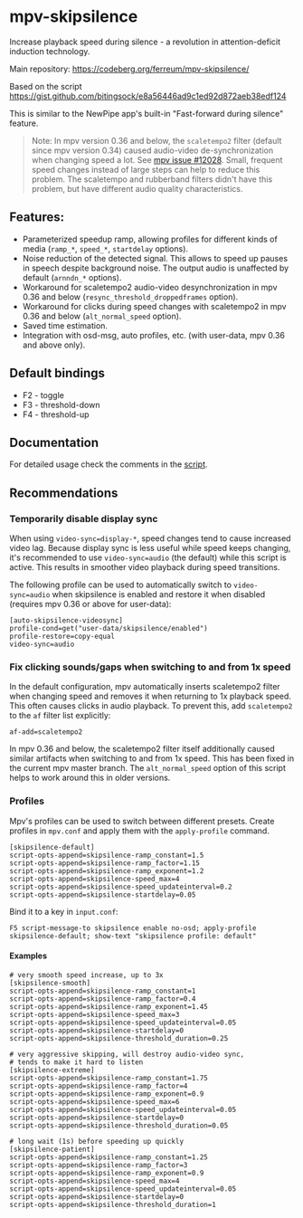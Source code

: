 # mpv-skipsilence

Increase playback speed during silence - a revolution in attention-deficit
induction technology.

Main repository: https://codeberg.org/ferreum/mpv-skipsilence/

Based on the script https://gist.github.com/bitingsock/e8a56446ad9c1ed92d872aeb38edf124

This is similar to the NewPipe app's built-in "Fast-forward during silence"
feature.

> Note: In mpv version 0.36 and below, the `scaletempo2` filter (default since
> mpv version 0.34) caused audio-video de-synchronization when changing speed a
> lot. See [mpv issue #12028](https://github.com/mpv-player/mpv/issues/12028).
> Small, frequent speed changes instead of large steps can help to reduce this
> problem. The scaletempo and rubberband filters didn't have this problem, but
> have different audio quality characteristics.

## Features:

- Parameterized speedup ramp, allowing profiles for different kinds of
  media (`ramp_*`, `speed_*`, `startdelay` options).
- Noise reduction of the detected signal. This allows to speed up
  pauses in speech despite background noise. The output audio is
  unaffected by default (`arnndn_*` options).
- Workaround for scaletempo2 audio-video desynchronization in mpv 0.36 and
  below (`resync_threshold_droppedframes` option).
- Workaround for clicks during speed changes with scaletempo2 in mpv 0.36 and
  below (`alt_normal_speed` option).
- Saved time estimation.
- Integration with osd-msg, auto profiles, etc. (with user-data, mpv 0.36 and
  above only).

## Default bindings

- F2 - toggle
- F3 - threshold-down
- F4 - threshold-up

## Documentation

For detailed usage check the comments in the [script](skipsilence.lua).

## Recommendations

### Temporarily disable display sync

When using `video-sync=display-*`, speed changes tend to cause increased video
lag. Because display sync is less useful while speed keeps changing, it's
recommended to use `video-sync=audio` (the default) while this script is
active. This results in smoother video playback during speed transitions.

The following profile can be used to automatically switch to `video-sync=audio`
when skipsilence is enabled and restore it when disabled (requires mpv 0.36 or
above for user-data):

    [auto-skipsilence-videosync]
    profile-cond=get("user-data/skipsilence/enabled")
    profile-restore=copy-equal
    video-sync=audio

### Fix clicking sounds/gaps when switching to and from 1x speed

In the default configuration, mpv automatically inserts scaletempo2 filter when
changing speed and removes it when returning to 1x playback speed. This often
causes clicks in audio playback. To prevent this, add `scaletempo2` to the `af`
filter list explicitly:

    af-add=scaletempo2

In mpv 0.36 and below, the scaletempo2 filter itself additionally caused
similar artifacts when switching to and from 1x speed. This has been fixed in
the current mpv master branch. The `alt_normal_speed` option of this script
helps to work around this in older versions.

### Profiles

Mpv's profiles can be used to switch between different presets. Create profiles
in `mpv.conf` and apply them with the `apply-profile` command.

    [skipsilence-default]
    script-opts-append=skipsilence-ramp_constant=1.5
    script-opts-append=skipsilence-ramp_factor=1.15
    script-opts-append=skipsilence-ramp_exponent=1.2
    script-opts-append=skipsilence-speed_max=4
    script-opts-append=skipsilence-speed_updateinterval=0.2
    script-opts-append=skipsilence-startdelay=0.05

Bind it to a key in `input.conf`:

    F5 script-message-to skipsilence enable no-osd; apply-profile skipsilence-default; show-text "skipsilence profile: default"

#### Examples

    # very smooth speed increase, up to 3x
    [skipsilence-smooth]
    script-opts-append=skipsilence-ramp_constant=1
    script-opts-append=skipsilence-ramp_factor=0.4
    script-opts-append=skipsilence-ramp_exponent=1.45
    script-opts-append=skipsilence-speed_max=3
    script-opts-append=skipsilence-speed_updateinterval=0.05
    script-opts-append=skipsilence-startdelay=0
    script-opts-append=skipsilence-threshold_duration=0.25

    # very aggressive skipping, will destroy audio-video sync,
    # tends to make it hard to listen
    [skipsilence-extreme]
    script-opts-append=skipsilence-ramp_constant=1.75
    script-opts-append=skipsilence-ramp_factor=4
    script-opts-append=skipsilence-ramp_exponent=0.9
    script-opts-append=skipsilence-speed_max=6
    script-opts-append=skipsilence-speed_updateinterval=0.05
    script-opts-append=skipsilence-startdelay=0
    script-opts-append=skipsilence-threshold_duration=0.05

    # long wait (1s) before speeding up quickly
    [skipsilence-patient]
    script-opts-append=skipsilence-ramp_constant=1.25
    script-opts-append=skipsilence-ramp_factor=3
    script-opts-append=skipsilence-ramp_exponent=0.9
    script-opts-append=skipsilence-speed_max=4
    script-opts-append=skipsilence-speed_updateinterval=0.05
    script-opts-append=skipsilence-startdelay=0
    script-opts-append=skipsilence-threshold_duration=1
